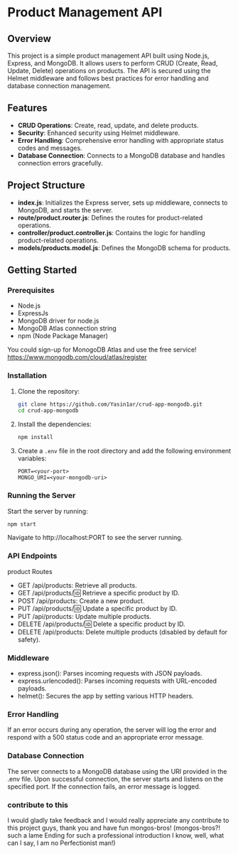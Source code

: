 # Product Management API

## Overview

This project is a simple product management API built using Node.js, Express, and MongoDB. It allows users to perform CRUD (Create, Read, Update, Delete) operations on products. The API is secured using the Helmet middleware and follows best practices for error handling and database connection management.

## Features

- **CRUD Operations**: Create, read, update, and delete products.
- **Security**: Enhanced security using Helmet middleware.
- **Error Handling**: Comprehensive error handling with appropriate status codes and messages.
- **Database Connection**: Connects to a MongoDB database and handles connection errors gracefully.

## Project Structure

- **index.js**: Initializes the Express server, sets up middleware, connects to MongoDB, and starts the server.
- **route/product.router.js**: Defines the routes for product-related operations.
- **controller/product.controller.js**: Contains the logic for handling product-related operations.
- **models/products.model.js**: Defines the MongoDB schema for products.

## Getting Started

### Prerequisites

- Node.js
- ExpressJs
- MongoDB driver for node.js
- MongoDB Atlas connection string
- npm (Node Package Manager)

You could sign-up for MonogoDB Atlas and use the free service!
https://www.mongodb.com/cloud/atlas/register

### Installation

1. Clone the repository:

   ```bash
   git clone https://github.com/Yasin1ar/crud-app-mongodb.git
   cd crud-app-mongodb
   ```

2. Install the dependencies:

   ```bash
   npm install
   ```

3. Create a `.env` file in the root directory and add the following environment variables:
   ```plaintext
   PORT=<your-port>
   MONGO_URI=<your-mongodb-uri>
   ```

### Running the Server

Start the server by running:

```bash
npm start
```

Navigate to http://localhost:PORT to see the server running.

### API Endpoints

product Routes

- GET /api/products: Retrieve all products.
- GET /api/products/:id: Retrieve a specific product by ID.
- POST /api/products: Create a new product.
- PUT /api/products/:id: Update a specific product by ID.
- PUT /api/products: Update multiple products.
- DELETE /api/products/:id: Delete a specific product by ID.
- DELETE /api/products: Delete multiple products (disabled by default for safety).

### Middleware

- express.json(): Parses incoming requests with JSON payloads.
- express.urlencoded(): Parses incoming requests with URL-encoded payloads.
- helmet(): Secures the app by setting various HTTP headers.

### Error Handling

If an error occurs during any operation, the server will log the error and respond with a 500 status code and an appropriate error message.

### Database Connection

The server connects to a MongoDB database using the URI provided in the .env file. Upon successful connection, the server starts and listens on the specified port. If the connection fails, an error message is logged.

### contribute to this 

I would gladly take feedback and I would really appreciate any contribute to this project guys,
thank you and have fun mongos-bros!
(mongos-bros?! such a lame Ending for such a professional introduction I know, well, what can I say, I am no Perfectionist man!)
